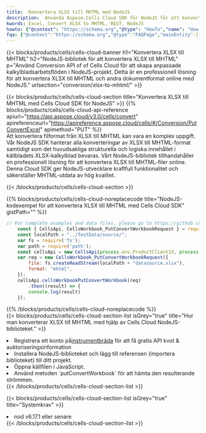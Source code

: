 ```yaml
---
title:  Konvertera XLSX till MHTML med NodeJS
description:  Använda Aspose.Cells Cloud SDK för NodeJS för att konvertera en XLSX-formatfil till en MHTML-formatfil.
kwords: Excel, Convert XLSX to MHTML, REST, NodeJS
howto: {"@context": "https://schema.org","@type": "HowTo","name": "How to convert XLSX to MHTML using the Cells Cloud NodeJS library.","description": "How to convert XLSX to MHTML using the Cells Cloud NodeJS library.","image": {"@type": "ImageObject"},"url": "/nodejs/conversion/xlsx-to-mhtml/","step": [{ "@type": "HowToStep","name": "How to convert XLSX to MHTML using the Cells Cloud NodeJS library. step 1", "image": {"@type": "ImageObject",},"url": "/nodejs/conversion/xlsx-to-mhtml/","text": "Register an account at <a href='https://dashboard.aspose.cloud/'>Dashboard</a> to get free API quota & authorization details",},{ "@type": "HowToStep","name": "How to convert XLSX to MHTML using the Cells Cloud NodeJS library. step 1", "image": {"@type": "ImageObject",},"url": "/nodejs/conversion/xlsx-to-mhtml/","text": "Install NodeJS library and add the reference (import the library) to your project.",},{ "@type": "HowToStep","name": "How to convert XLSX to MHTML using the Cells Cloud NodeJS library. step 1", "image": {"@type": "ImageObject",},"url": "/nodejs/conversion/xlsx-to-mhtml/","text": "Open the source file in JavaScript.",},{ "@type": "HowToStep","name": "How to convert XLSX to MHTML using the Cells Cloud NodeJS library. step 1", "image": {"@type": "ImageObject",},"url": "/nodejs/conversion/xlsx-to-mhtml/","text": "Use the `putConvertWorkbook` method to retrieve the resulting stream.",}, ],"supply": {"@type": "HowToSupply","name": "document"},"tool": [{"@type": "HowToTool","name": "Visual Studio, Visual Studio Code, WebStorm"},{"@type": "HowToTool","name": "Aspose Cells"}],"totalTime": "PT6M"}
fqa: {"@context":"https://schema.org","@type":"FAQPage","mainEntity":[{"@type":"Question","name":"Why convert file formats in C# using REST API?","acceptedAnswer":{"@type":"Answer","text":"Documents are encoded in many ways, and some files may be incompatible with the software you use. To open and read such files, just convert them to appropriate file formats.<br/><ol><li>Install .NET SDK and add the reference (import the library) to your project.</li><li>Open the source file in C# using REST API.</li><li>Call the PutConvertWorkbookRequest() method, passing an output filename with required extension.</li><li>Get the result of conversion as a separate file.</li></ol>"}},{"@type":"Question","name":"What file formats can I convert with your C# library?","acceptedAnswer":{"@type":"Answer","text":"We support a variety of file formats for conversion using .NET library, including XLSX, Excel, xls , PDF, CSV, HTML, Markdown, XML, PNG, JPG, TIFF, Json, TXT and many more."}},{"@type":"Question","name":"What is the maximum allowed file size for conversion using this .NET library?","acceptedAnswer":{"@type":"Answer","text":"There are no file size limits for format conversions using .NET library."}}]}
---
```

{{< blocks/products/cells/cells-cloud-banner h1="Konvertera XLSX till MHTML" h2="NodeJS-bibliotek för att konvertera XLSX till MHTML" p="Använd Conversion API of of Cells Cloud för att skapa anpassade kalkylbladsarbetsflöden i NodeJS-projekt. Detta är en professionell lösning för att konvertera XLSX till MHTML och andra dokumentformat online med NodeJS." urlsection="conversion/xlsx-to-mhtml/" >}}

{{< blocks/products/cells/cells-cloud-section title="Konvertera XLSX till MHTML med Cells Cloud SDK för NodeJS" >}}
{{% blocks/products/cells/cells-cloud-api-reference apiurl="https://api.aspose.cloud/v3.0/cells/convert" apireferenceurl="https://apireference.aspose.cloud/cells/#/Conversion/PutConvertExcel" apimethod="PUT" %}}
<br/>
Att konvertera filformat från XLSX till MHTML kan vara en komplex uppgift. Vår NodeJS SDK hanterar alla konverteringar av XLSX till MHTML-format samtidigt som det huvudsakliga strukturella och logiska innehållet i källbladets XLSX-kalkylblad bevaras. Vårt NodeJS-bibliotek tillhandahåller en professionell lösning för att konvertera XLSX till MHTML-filer online. Denna Cloud SDK ger NodeJS-utvecklare kraftfull funktionalitet och säkerställer MHTML-utdata av hög kvalitet.

{{< /blocks/products/cells/cells-cloud-section >}}

{{% blocks/products/cells/cells-cloud-noreplacecode title="NodeJS-kodexempel för att konvertera XLSX till MHTML med Cells Cloud SDK" gistPath="" %}}
 
```js
// For complete examples and data files, please go to https://github.com/aspose-cells-cloud/aspose-cells-cloud-node/
    const { CellsApi, CellsWorkbook_PutConvertWorkbookRequest } = require("asposecellscloud");
    const localPath = "../TestData/source/";
    var fs = require('fs');
    var path = require('path');
    const cellsApi = new CellsApi(process.env.ProductClientId, process.env.ProductClientSecret);
    var req = new CellsWorkbook_PutConvertWorkbookRequest({
        file: fs.createReadStream(localPath + "datasource.xlsx"),
        format: "mhtml",
    });
    cellsApi.cellsWorkbookPutConvertWorkbook(req)
        .then((result) => {
        console.log(result)
    });
```
 
{{% /blocks/products/cells/cells-cloud-noreplacecode %}}
<br/>
{{< blocks/products/cells/cells-cloud-section-list isGrey="true" title="Hur man konverterar XLSX till MHTML med hjälp av Cells Cloud NodeJS-biblioteket." >}}
<li> Registrera ett konto på<a href="https://dashboard.aspose.cloud/">instrumentbräda</a> för att få gratis API kvot & auktoriseringsinformation</li>
<li>Installera NodeJS-biblioteket och lägg till referensen (importera biblioteket) till ditt projekt.</li>
<li>Öppna källfilen i JavaScript.</li>
<li>Använd metoden `putConvertWorkbook` för att hämta den resulterande strömmen.</li>
{{< /blocks/products/cells/cells-cloud-section-list >}}

{{< blocks/products/cells/cells-cloud-section-list isGrey="true" title="Systemkrav" >}}
<li>nod v6.17.1 eller senare</li>
{{< /blocks/products/cells/cells-cloud-section-list >}}
